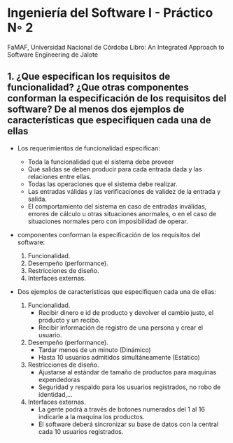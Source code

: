 # Ingeniería del Software I - Práctico N◦ 2

FaMAF, Universidad Nacional de Córdoba
Libro: An Integrated Approach to Software Engineering de Jalote

## 1. ¿Que especifican los requisitos de funcionalidad? ¿Que otras componentes conforman la especificación de los requisitos del software? De al menos dos ejemplos de características que especifiquen cada una de ellas

- Los requerimientos de funcionalidad especifican:
  - Toda la funcionalidad que el sistema debe proveer
  - Qué salidas se deben producir para cada entrada dada y las relaciones entre ellas.
  - Todas las operaciones que el sistema debe realizar.
  - Las entradas válidas y las verificaciones de validez de la entrada y salida.
  - El comportamiento del sistema en caso de entradas inválidas, errores de cálculo u otras   situaciones anormales, o en el caso de situaciones normales pero con imposibilidad de operar.
  
- componentes conforman la especificación de los requisitos del software:
  1. Funcionalidad.
  2. Desempeño (performance).
  3. Restricciones de diseño.
  4. Interfaces externas.
  
- Dos ejemplos de características que especifiquen cada una de ellas:
  1. Funcionalidad.
     - Recibir dinero e id de producto y devolver el cambio justo, el producto y un recibo.
     - Recibir información de registro de una persona y crear el usuario.
  2. Desempeño (performance).
     - Tardar menos de un minuto (Dinámico)
     - Hasta 10 usuarios admitidos simultáneamente (Estático)
  3. Restricciones de diseño.
     - Ajustarse al estándar de tamaño de productos para maquinas expendedoras
     - Seguridad y respaldo para los usuarios registrados, no robo de identidad,...
  4. Interfaces externas.
     - La gente podrá a través de botones numerados del 1 al 16 indicarle a la maquina los productos.
     - El software deberá sincronizar su base de datos con la central cada 10 usuarios registrados.
